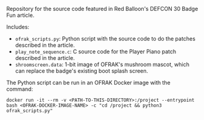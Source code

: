Repository for the source code featured in Red Balloon's DEFCON 30 Badge Fun article.

Includes:
- `ofrak_scripts.py`: Python script with the source code to do the patches described in the article.
- `play_note_sequence.c`: C source code for the Player Piano patch described in the article.
- `shroomscreen.data`: 1-bit image of OFRAK's mushroom mascot, which can replace the badge's existing boot splash screen.

The Python script can be run in an OFRAK Docker image with the command: 

`docker run -it --rm -v <PATH-TO-THIS-DIRECTORY>:/project --entrypoint bash <OFRAK-DOCKER-IMAGE-NAME> -c "cd /project && python3 ofrak_scripts.py"`
